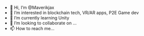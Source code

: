 - 👋 Hi, I’m @Maverikjax
- 👀 I’m interested in blockchain tech, VR/AR apps, P2E Game dev 
- 🌱 I’m currently learning Unity
- 💞️ I’m looking to collaborate on ...
- 📫 How to reach me...

<!---
Maverikjax/Maverikjax is a ✨ special ✨ repository because its `README.md` (this file) appears on your GitHub profile.
You can click the Preview link to take a look at your changes.
--->

